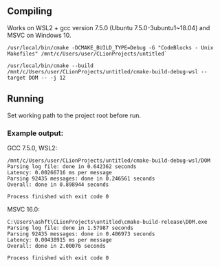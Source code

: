 ## Compiling
Works on WSL2 + gcc version 7.5.0 (Ubuntu 7.5.0-3ubuntu1~18.04) and MSVC on Windows 10.

```shell script
/usr/local/bin/cmake -DCMAKE_BUILD_TYPE=Debug -G "CodeBlocks - Unix Makefiles" /mnt/c/Users/user/CLionProjects/untitled`

/usr/local/bin/cmake --build /mnt/c/Users/user/CLionProjects/untitled/cmake-build-debug-wsl --target DOM -- -j 12
```

## Running
Set working path to the project root before run.

### Example output:

GCC 7.5.0, WSL2:
```
/mnt/c/Users/user/CLionProjects/untitled/cmake-build-debug-wsl/DOM
Parsing log file: done in 0.642362 seconds
Latency: 0.00266716 ms per message
Parsing 92435 messages: done in 0.246561 seconds
Overall: done in 0.898944 seconds

Process finished with exit code 0
```

MSVC 16.0:
```
C:\Users\ashft\CLionProjects\untitled\cmake-build-release\DOM.exe
Parsing log file: done in 1.57987 seconds
Parsing 92435 messages: done in 0.406973 seconds
Latency: 0.00438915 ms per message
Overall: done in 2.00076 seconds

Process finished with exit code 0
```
